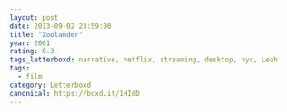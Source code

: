 ```yaml
---
layout: post 
date: 2013-09-02 23:59:00
title: "Zoolander"
year: 2001
rating: 0.3
tags_letterboxd: narrative, netflix, streaming, desktop, nyc, Leah
tags:
  - film
category: Letterboxd
canonical: https://boxd.it/1HIdD
---
```

